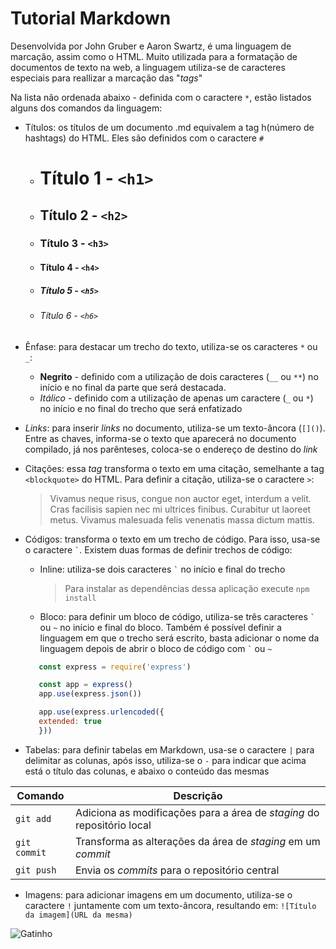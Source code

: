 # Tutorial Markdown

Desenvolvida por John Gruber e Aaron Swartz, é uma linguagem de marcação, assim como o HTML. Muito utilizada para a formatação de documentos de texto na web, a linguagem utiliza-se de caracteres especiais para reallizar a marcação das "_tags_"

Na lista não ordenada abaixo - definida com o caractere `*`, estão listados alguns dos comandos da linguagem:

* Títulos: os títulos de um documento .md equivalem a tag h(número de hashtags) do HTML. Eles são definidos com o caractere `#`
    - # Título 1 - `<h1>`
    - ## Título 2 - `<h2>`
    - ### Título 3 - `<h3>`
    - #### Título 4 - `<h4>`
    - ##### Título 5 - `<h5>`
    - ###### Título 6 - `<h6>`

* Ênfase: para destacar um trecho do texto, utiliza-se os caracteres `*` ou `_`:
    - **Negrito** - definido com a utilização de dois caracteres (`__` ou `**`) no início e no final da parte que será destacada.
    - *Itálico* - definido com a utilização de apenas um caractere (`_` ou `*`) no início e no final do trecho que será enfatizado

* *Links*: para inserir *links* no documento, utiliza-se um texto-âncora (`[]()`). Entre as chaves, informa-se o texto que aparecerá no documento compilado, já nos parênteses, coloca-se o endereço de destino do *link* 

* Citações: essa *tag* transforma o texto em uma citação, semelhante a tag `<blockquote>` do HTML. Para definir a citação, utiliza-se o caractere `>`: 
    > Vivamus neque risus, congue non auctor eget, interdum a velit. Cras facilisis sapien nec mi ultrices finibus. Curabitur ut laoreet metus. Vivamus malesuada felis venenatis massa dictum mattis.

* Códigos: transforma o texto em um trecho de código. Para isso, usa-se o caractere ``` ` ```. Existem duas formas de definir trechos de código:
    - Inline: utiliza-se dois caracteres `` ` `` no início e final do trecho 
        > Para instalar as dependências dessa aplicação execute `npm install`
    - Bloco: para definir um bloco de código, utiliza-se três caracteres `` ` `` ou ` ~ ` no início e final do bloco. Também é possível definir a linguagem em que o trecho será escrito, basta adicionar o nome da linguagem depois de abrir o bloco de código com `` ` `` ou ` ~ `
     ~~~javascript
        const express = require('express')

        const app = express()
        app.use(express.json())

        app.use(express.urlencoded({
        extended: true
        }))
    ~~~

* Tabelas: para definir tabelas em Markdown, usa-se o caractere `|` para delimitar as colunas, após isso, utiliza-se o `-` para indicar que acima está o título das colunas, e abaixo o conteúdo das mesmas

| Comando | Descrição |
| --- | --- |
| `git add` | Adiciona as modificações para a área de *staging* do repositório local |
| `git commit` | Transforma as alterações da área de *staging* em um *commit* |
| `git push` | Envia os *commits* para o repositório central |

* Imagens: para adicionar imagens em um documento, utiliza-se o caractere `!` juntamente com um texto-âncora, resultando em: `![Título da imagem](URL da mesma)` 

![Gatinho](https://www.zooplus.pt/magazine/wp-content/uploads/2021/03/kitten-sitzt-boden-768x512-1.jpeg)